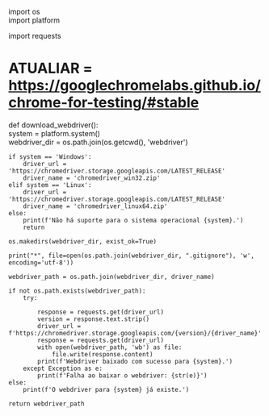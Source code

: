 import os  
import platform  
  
import requests  
  
  
# ATUALIAR = https://googlechromelabs.github.io/chrome-for-testing/#stable  
  
def download_webdriver():  
    system = platform.system()  
    webdriver_dir = os.path.join(os.getcwd(), 'webdriver')  
  
    if system == 'Windows':  
        driver_url = 'https://chromedriver.storage.googleapis.com/LATEST_RELEASE'  
        driver_name = 'chromedriver_win32.zip'  
    elif system == 'Linux':  
        driver_url = 'https://chromedriver.storage.googleapis.com/LATEST_RELEASE'  
        driver_name = 'chromedriver_linux64.zip'  
    else:  
        print(f'Não há suporte para o sistema operacional {system}.')  
        return  
  
    os.makedirs(webdriver_dir, exist_ok=True)  
  
    print("*", file=open(os.path.join(webdriver_dir, ".gitignore"), 'w', encoding='utf-8'))  
  
    webdriver_path = os.path.join(webdriver_dir, driver_name)  
  
    if not os.path.exists(webdriver_path):  
        try:  
  
            response = requests.get(driver_url)  
            version = response.text.strip()  
            driver_url = f'https://chromedriver.storage.googleapis.com/{version}/{driver_name}'  
            response = requests.get(driver_url)  
            with open(webdriver_path, 'wb') as file:  
                file.write(response.content)  
            print(f'Webdriver baixado com sucesso para {system}.')  
        except Exception as e:  
            print(f'Falha ao baixar o webdriver: {str(e)}')  
    else:  
        print(f'O webdriver para {system} já existe.')  
  
    return webdriver_path
